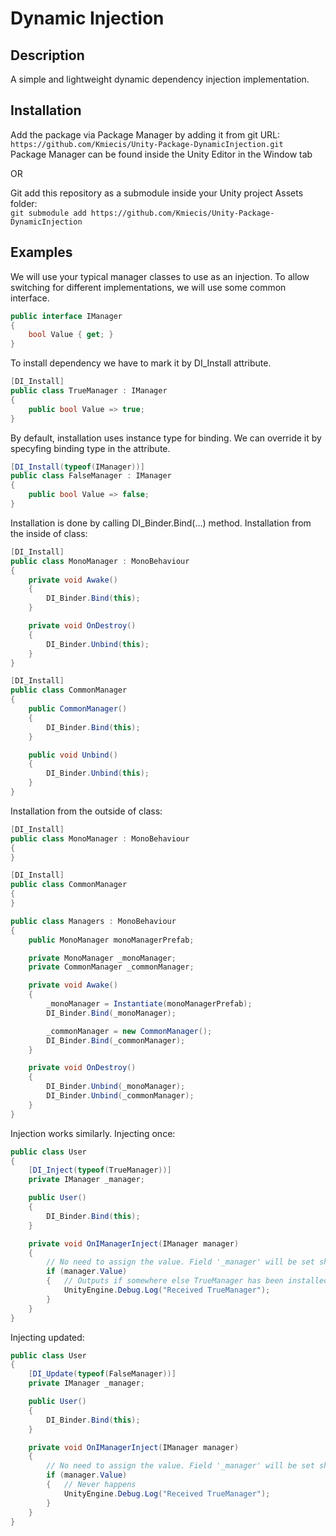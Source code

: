 # Dynamic Injection

## Description
A simple and lightweight dynamic dependency injection implementation.

## Installation

Add the package via Package Manager by adding it from git URL:  
`https://github.com/Kmiecis/Unity-Package-DynamicInjection.git`  
Package Manager can be found inside the Unity Editor in the Window tab

OR

Git add this repository as a submodule inside your Unity project Assets folder:  
`git submodule add https://github.com/Kmiecis/Unity-Package-DynamicInjection`

## Examples

We will use your typical manager classes to use as an injection.
To allow switching for different implementations, we will use some common interface.

```cs
public interface IManager
{
    bool Value { get; }
}
```

To install dependency we have to mark it by DI_Install attribute.

```cs
[DI_Install]
public class TrueManager : IManager
{
    public bool Value => true;
}
```

By default, installation uses instance type for binding.
We can override it by specyfing binding type in the attribute.

```cs
[DI_Install(typeof(IManager))]
public class FalseManager : IManager
{
    public bool Value => false;
}
```

Installation is done by calling DI_Binder.Bind(...) method.
Installation from the inside of class:

```cs
[DI_Install]
public class MonoManager : MonoBehaviour
{
    private void Awake()
    {
        DI_Binder.Bind(this);
    }

    private void OnDestroy()
    {
        DI_Binder.Unbind(this);
    }
}

[DI_Install]
public class CommonManager
{
    public CommonManager()
    {
        DI_Binder.Bind(this);
    }

    public void Unbind()
    {
        DI_Binder.Unbind(this);
    }
}
```

Installation from the outside of class:

```cs
[DI_Install]
public class MonoManager : MonoBehaviour
{
}

[DI_Install]
public class CommonManager
{
}

public class Managers : MonoBehaviour
{
    public MonoManager monoManagerPrefab;

    private MonoManager _monoManager;
    private CommonManager _commonManager;

    private void Awake()
    {
        _monoManager = Instantiate(monoManagerPrefab);
        DI_Binder.Bind(_monoManager);

        _commonManager = new CommonManager();
        DI_Binder.Bind(_commonManager);
    }

    private void OnDestroy()
    {
        DI_Binder.Unbind(_monoManager);
        DI_Binder.Unbind(_commonManager);
    }
}
```

Injection works similarly.
Injecting once:

```cs
public class User
{
    [DI_Inject(typeof(TrueManager))]
    private IManager _manager;

    public User()
    {
        DI_Binder.Bind(this);
    }

    private void OnIManagerInject(IManager manager)
    {
        // No need to assign the value. Field '_manager' will be set shortly. This is just convenient callback.
        if (manager.Value)
        {   // Outputs if somewhere else TrueManager has been installed
            UnityEngine.Debug.Log("Received TrueManager");
        }
    }
}
```

Injecting updated:

```cs
public class User
{
    [DI_Update(typeof(FalseManager))]
    private IManager _manager;

    public User()
    {
        DI_Binder.Bind(this);
    }

    private void OnIManagerInject(IManager manager)
    {
        // No need to assign the value. Field '_manager' will be set shortly. This is just convenient callback.
        if (manager.Value)
        {   // Never happens
            UnityEngine.Debug.Log("Received TrueManager");
        }
    }
}
```

